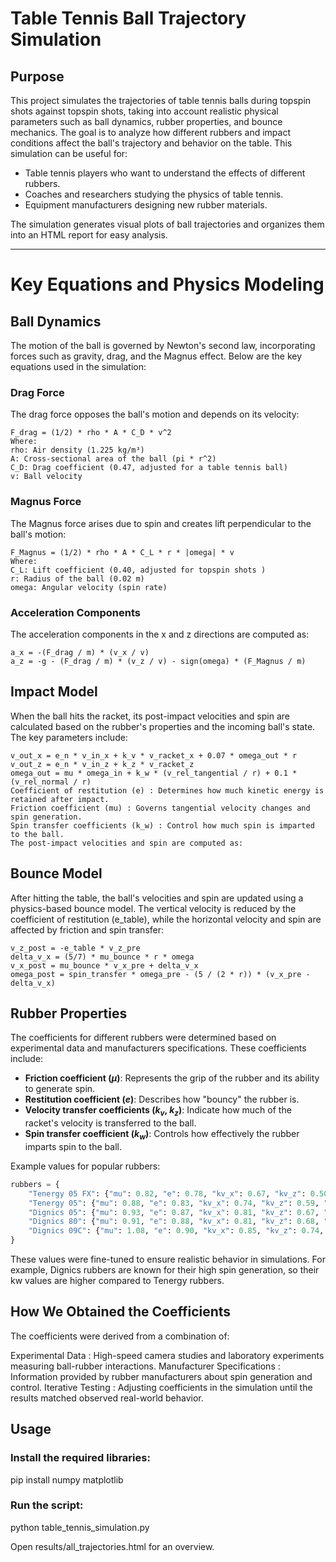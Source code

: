 # Table Tennis Ball Trajectory Simulation

## Purpose
This project simulates the trajectories of table tennis balls during topspin shots against topspin shots, taking into account realistic physical parameters such as ball dynamics, rubber properties, and bounce mechanics. The goal is to analyze how different rubbers and impact conditions affect the ball's trajectory and behavior on the table. This simulation can be useful for:
- Table tennis players who want to understand the effects of different rubbers.
- Coaches and researchers studying the physics of table tennis.
- Equipment manufacturers designing new rubber materials.

The simulation generates visual plots of ball trajectories and organizes them into an HTML report for easy analysis.

---


# Key Equations and Physics Modeling
## Ball Dynamics
The motion of the ball is governed by Newton's second law, incorporating forces such as gravity, drag, and the Magnus effect. Below are the key equations used in the simulation:

### Drag Force
The drag force opposes the ball's motion and depends on its velocity:

```
F_drag = (1/2) * rho * A * C_D * v^2
Where:
rho: Air density (1.225 kg/m³)
A: Cross-sectional area of the ball (pi * r^2)
C_D: Drag coefficient (0.47, adjusted for a table tennis ball)
v: Ball velocity
```
### Magnus Force
The Magnus force arises due to spin and creates lift perpendicular to the ball's motion:
```
F_Magnus = (1/2) * rho * A * C_L * r * |omega| * v
Where:
C_L: Lift coefficient (0.40, adjusted for topspin shots )
r: Radius of the ball (0.02 m)
omega: Angular velocity (spin rate)
```

### Acceleration Components
The acceleration components in the x and z directions are computed as:
```
a_x = -(F_drag / m) * (v_x / v)
a_z = -g - (F_drag / m) * (v_z / v) - sign(omega) * (F_Magnus / m)
```

## Impact Model
When the ball hits the racket, its post-impact velocities and spin are calculated based on the rubber's properties and the incoming ball's state. The key parameters include:

```
v_out_x = e_n * v_in_x + k_v * v_racket_x + 0.07 * omega_out * r
v_out_z = e_n * v_in_z + k_z * v_racket_z
omega_out = mu * omega_in + k_w * (v_rel_tangential / r) + 0.1 * (v_rel_normal / r)
Coefficient of restitution (e) : Determines how much kinetic energy is retained after impact.
Friction coefficient (mu) : Governs tangential velocity changes and spin generation.
Spin transfer coefficients (k_w) : Control how much spin is imparted to the ball.
The post-impact velocities and spin are computed as:
```
## Bounce Model
After hitting the table, the ball's velocities and spin are updated using a physics-based bounce model. The vertical velocity is reduced by the coefficient of restitution (e_table), while the horizontal velocity and spin are affected by friction and spin transfer:
```
v_z_post = -e_table * v_z_pre
delta_v_x = (5/7) * mu_bounce * r * omega
v_x_post = mu_bounce * v_x_pre + delta_v_x
omega_post = spin_transfer * omega_pre - (5 / (2 * r)) * (v_x_pre - delta_v_x)
```
## Rubber Properties
The coefficients for different rubbers were determined based on experimental data and manufacturers specifications. These coefficients include:
- **Friction coefficient ($\mu$)**: Represents the grip of the rubber and its ability to generate spin.
- **Restitution coefficient ($e$)**: Describes how "bouncy" the rubber is.
- **Velocity transfer coefficients ($k_v$, $k_z$)**: Indicate how much of the racket's velocity is transferred to the ball.
- **Spin transfer coefficient ($k_w$)**: Controls how effectively the rubber imparts spin to the ball.

Example values for popular rubbers:
```python
rubbers = {
    "Tenergy 05 FX": {"mu": 0.82, "e": 0.78, "kv_x": 0.67, "kv_z": 0.50, "kw": 0.75},
    "Tenergy 05": {"mu": 0.88, "e": 0.83, "kv_x": 0.74, "kv_z": 0.59, "kw": 0.85},
    "Dignics 05": {"mu": 0.93, "e": 0.87, "kv_x": 0.81, "kv_z": 0.67, "kw": 0.90},
    "Dignics 80": {"mu": 0.91, "e": 0.88, "kv_x": 0.81, "kv_z": 0.68, "kw": 0.90},
    "Dignics 09C": {"mu": 1.08, "e": 0.90, "kv_x": 0.85, "kv_z": 0.74, "kw": 1.05}
}
```

These values were fine-tuned to ensure realistic behavior in simulations. For example, Dignics rubbers are known for their high spin generation, so their kw values are higher compared to Tenergy rubbers.

## How We Obtained the Coefficients
The coefficients were derived from a combination of:

Experimental Data : High-speed camera studies and laboratory experiments measuring ball-rubber interactions.
Manufacturer Specifications : Information provided by rubber manufacturers about spin generation and control.
Iterative Testing : Adjusting coefficients in the simulation until the results matched observed real-world behavior.

## Usage
### Install the required libraries:
pip install numpy matplotlib

### Run the script:
python table_tennis_simulation.py

Open results/all_trajectories.html for an overview.